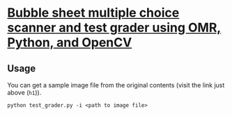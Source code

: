 # [Bubble sheet multiple choice scanner and test grader using OMR, Python, and OpenCV](https://pyimagesearch.com/2016/10/03/bubble-sheet-multiple-choice-scanner-and-test-grader-using-omr-python-and-opencv/)

## Usage

You can get a sample image file from the original contents (visit the link just above (`h1`)).

```shell
python test_grader.py -i <path to image file>
```
